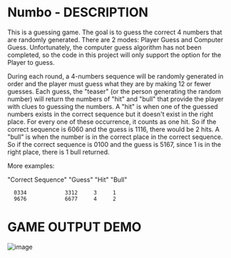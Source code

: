 # Numbo - DESCRIPTION
This is a guessing game. The goal is to guess the correct 4 numbers that are randomly generated. There are 2 modes: Player Guess and Computer Guess. Unfortunately, the computer guess algorithm has not been completed, so the code in this project will only support the option for the Player to guess. 

During each round, a 4-numbers sequence will be randomly generated in order and the player must guess what they are by making 12 or fewer guesses. Each guess, the "teaser" (or the person generating the random number) will return the numbers of "hit" and "bull" that provide the player with clues to guessing the numbers. A "hit" is when one of the guessed numbers exists in the correct sequence but it doesn't exist in the right place. For every one of these occurrence, it counts as one hit. So if the correct sequence is 6060 and the guess is 1116, there would be 2 hits. A "bull" is when the number is in the correct place in the correct sequence. So if the correct sequence is 0100 and the guess is 5167, since 1 is in the right place, there is 1 bull returned. 

More examples:

   "Correct Sequence"   "Guess"   "Hit"   "Bull" 
   
      0334            3312     3     1
      9676            6677     4     2

# GAME OUTPUT DEMO
![image](https://github.com/lenduong/Numbo/assets/141017307/9c101d69-19a9-47a8-9f8a-aa2360416fca)
